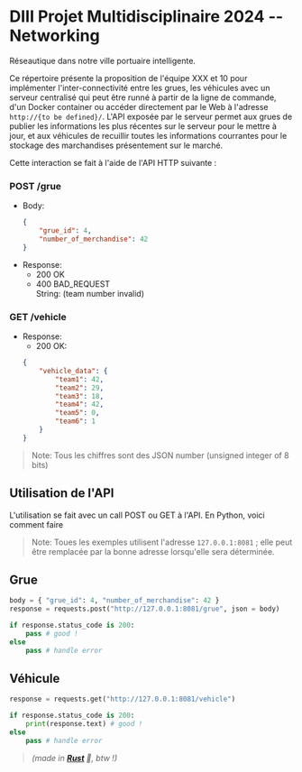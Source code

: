 # DIII Projet Multidisciplinaire 2024 -- Networking

Réseautique dans notre ville portuaire intelligente.

Ce répertoire présente la proposition de l'équipe XXX et 10 pour implémenter l'inter-connectivité entre les grues, les véhicules avec un serveur centralisé qui peut être runné à partir de la ligne de commande, d'un Docker container ou accéder directement par le Web à l'adresse `http://{to be defined}/`. L'API exposée par le serveur permet aux grues de publier les informations les plus récentes sur le serveur pour le mettre à jour, et aux véhicules de recuillir toutes les informations courrantes pour le stockage des marchandises présentement sur le marché.

Cette interaction se fait à l'aide de l'API HTTP suivante :

### POST /grue

- Body:
    ```json
    {
        "grue_id": 4,
        "number_of_merchandise": 42
    }
    ```
- Response:
    - 200 OK
    - 400 BAD_REQUEST\
        String: (team number invalid)

### GET /vehicle

- Response:
    -  200 OK:
    ```json
    {
        "vehicle_data": {
            "team1": 42,
            "team2": 29,
            "team3": 18,
            "team4": 42,
            "team5": 0,
            "team6": 1
        }
    }
    ```

> Note: Tous les chiffres sont des JSON number (unsigned integer of 8 bits)



## Utilisation de l'API
L'utilisation se fait avec un call POST ou GET à l'API. En Python, voici comment faire 

> Note: Toues les exemples utilisent l'adresse `127.0.0.1:8081` ; elle peut être remplacée par la bonne adresse lorsqu'elle sera déterminée.

## Grue
```python
body = { "grue_id": 4, "number_of_merchandise": 42 }
response = requests.post("http://127.0.0.1:8081/grue", json = body)

if response.status_code is 200:
    pass # good !
else
    pass # handle error
```

## Véhicule
```python
response = requests.get("http://127.0.0.1:8081/vehicle")

if response.status_code is 200:
    print(response.text) # good !
else
    pass # handle error
```



> *(made in **[Rust](https://www.rust-lang.org/) 🦀**, btw !)*